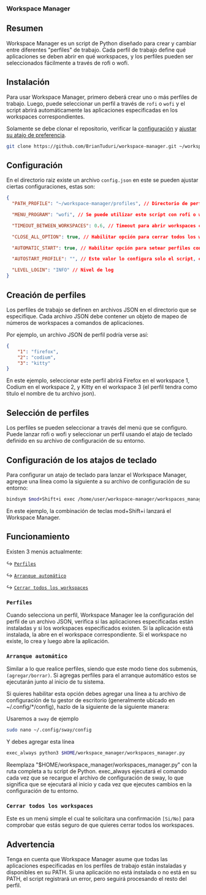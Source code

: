 ### Workspace Manager

## Resumen
Workspace Manager es un script de Python diseñado para crear y cambiar entre diferentes "perfiles" de trabajo. Cada perfil de trabajo define qué aplicaciones se deben abrir en qué workspaces, y los perfiles pueden ser seleccionados fácilmente a través de rofi o wofi.

## Instalación

Para usar Workspace Manager, primero deberá crear uno o más perfiles de trabajo. Luego, puede seleccionar un perfil a través de `rofi` o `wofi` y el script abrirá automáticamente las aplicaciones especificadas en los workspaces correspondientes.

Solamente se debe clonar el repositorio, verificar la [configuración](#Configuración) y [ajustar su atajo de preferencia](#configuración-de-los-atajos-de-teclado).

```bash
git clone https://github.com/BrianTuduri/workspace-manager.git ~/workspace_manager
```

## Configuración

En el directorio raiz existe un archivo `config.json` en este se pueden ajustar ciertas configuraciones, estas son:

```json
{
  "PATH_PROFILE": "~/workspace-manager/profiles", // Directorio de perfiles

  "MENU_PROGRAM": "wofi", // Se puede utilizar este script con rofi o wofi, estos son los valores que deben ir aqui.

  "TIMEOUT_BETWEEN_WORKSPACES": 0.6, // Timeout para abrir workspaces con aplicaciones

  "CLOSE_ALL_OPTION": true, // Habilitar opción para cerrar todos los workspaces

  "AUTOMATIC_START": true, // Habilitar opción para setear perfiles con arranque automático

  "AUTOSTART_PROFILE": "", // Este valor lo configura solo el script, en caso de querer configurarlo manualmente, aqui debe ir el nonmbre de tu perfil.

  "LEVEL_LOGIN": "INFO" // Nivel de log
}

```
## Creación de perfiles

Los perfiles de trabajo se definen en archivos JSON en el directorio que se especifique. Cada archivo JSON debe contener un objeto de mapeo de números de workspaces a comandos de aplicaciones.

Por ejemplo, un archivo JSON de perfil podría verse así:


```json
{
    "1": "firefox",
    "2": "codium",
    "3": "kitty"
}
```
En este ejemplo, seleccionar este perfil abrirá Firefox en el workspace 1, Codium en el workspace 2, y Kitty en el workspace 3 (el perfil tendra como titulo el nombre de tu archivo json).

## Selección de perfiles

Los perfiles se pueden seleccionar a través del menú que se configuro. Puede lanzar rofi o wofi y seleccionar un perfil usando el atajo de teclado definido en su archivo de configuración de su entorno.

## Configuración de los atajos de teclado

Para configurar un atajo de teclado para lanzar el Workspace Manager, agregue una línea como la siguiente a su archivo de configuración de su entorno:

```bash
bindsym $mod+Shift+i exec /home/user/workspace-manager/workspaces_manager.py
```

En este ejemplo, la combinación de teclas mod+Shift+i lanzará el Workspace Manager.

## Funcionamiento

Existen 3 menús actualmente:

↪ [`Perfiles`](#perfiles)

↪ [`Arranque automático`](#arranque-automático)

↪ [`Cerrar todos los workspaces`](#cerrar-todos-los-workspaces)

### `Perfiles`
Cuando selecciona un perfil, Workspace Manager lee la configuración del perfil de un archivo JSON, verifica si las aplicaciones especificadas están instaladas y si los workspaces especificados existen. Si la aplicación está instalada, la abre en el workspace correspondiente. Si el workspace no existe, lo crea y luego abre la aplicación.

### `Arranque automático`
Similar a lo que realice perfiles, siendo que este modo tiene dos submenús, `(agregar/borrar)`. Si agregas perfiles para el arranque automático estos se ejecutarán junto al inicio de tu sistema.

Si quieres habilitar esta opción debes agregar una línea a tu archivo de configuración de tu gestor de escritorio (generalmente ubicado en ~/.config/*/config), hazlo de la siguiente de la siguiente manera:

Usaremos a `sway` de ejemplo

```bash
sudo nano ~/.config/sway/config 
```

Y debes agregar esta línea

```bash
exec_always python3 $HOME/workspace_manager/workspaces_manager.py
```

Reemplaza "$HOME/workspace_manager/workspaces_manager.py" con la ruta completa a tu script de Python. exec_always ejecutará el comando cada vez que se recargue el archivo de configuración de sway, lo que significa que se ejecutará al inicio y cada vez que ejecutes cambios en la configuración de tu entorno.

### `Cerrar todos los workspaces`
Este es un menú simple el cual te solicitara una confirmación `[Si/No]` para comprobar que estás seguro de que quieres cerrar todos los workspaces.


## Advertencia

Tenga en cuenta que Workspace Manager asume que todas las aplicaciones especificadas en los perfiles de trabajo están instaladas y disponibles en su PATH. Si una aplicación no está instalada o no está en su PATH, el script registrará un error, pero seguirá procesando el resto del perfil.
